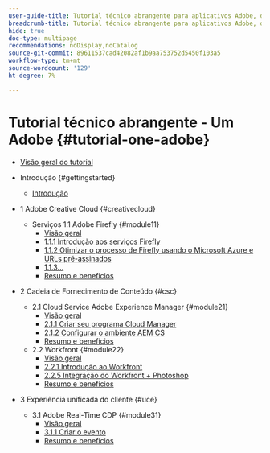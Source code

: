 ```yaml
---
user-guide-title: Tutorial técnico abrangente para aplicativos Adobe, de Creative Cloud a Experience Cloud
breadcrumb-title: Tutorial técnico abrangente para aplicativos Adobe, de Creative Cloud a Experience Cloud
hide: true
doc-type: multipage
recommendations: noDisplay,noCatalog
source-git-commit: 89611537cad42082af1b9aa753752d5450f103a5
workflow-type: tm+mt
source-wordcount: '129'
ht-degree: 7%

---
```



# Tutorial técnico abrangente - Um Adobe {#tutorial-one-adobe}

+ [Visão geral do tutorial](/help/tutorial-one-adobe/overview.md)

+ Introdução {#gettingstarted}
   + [Introdução](/help/tutorial-one-adobe/modules/getting-started/getting-started.md)
+ 1 Adobe Creative Cloud {#creativecloud}
   + Serviços 1.1 Adobe Firefly {#module11}
      + [Visão geral](/help/tutorial-one-adobe/modules/creative-cloud/module1.1/firefly-services.md)
      + [1.1.1 Introdução aos serviços Firefly](/help/tutorial-one-adobe/modules/creative-cloud/module1.1/ex1.md)
      + [1.1.2 Otimizar o processo de Firefly usando o Microsoft Azure e URLs pré-assinados](/help/tutorial-one-adobe/modules/creative-cloud/module1.1/ex2.md)
      + [1.1.3...](/help/tutorial-one-adobe/modules/creative-cloud/module1.1/ex3.md)
      + [Resumo e benefícios](/help/tutorial-one-adobe/modules/creative-cloud/module1.1/summary.md)

+ 2 Cadeia de Fornecimento de Conteúdo {#csc}
   + 2.1 Cloud Service Adobe Experience Manager {#module21}
      + [Visão geral](/help/tutorial-one-adobe/modules/csc/module2.1/aemcs.md)
      + [2.1.1 Criar seu programa Cloud Manager](/help/tutorial-one-adobe/modules/csc/module2.1/ex1.md)
      + [2.1.2 Configurar o ambiente AEM CS](/help/tutorial-one-adobe/modules/csc/module2.1/ex2.md)
      + [Resumo e benefícios](/help/tutorial-one-adobe/modules/csc/module2.1/summary.md)
   + 2.2 Workfront {#module22}
      + [Visão geral](/help/tutorial-one-adobe/modules/csc/module2.2/workfront.md)
      + [2.2.1 Introdução ao Workfront](/help/tutorial-one-adobe/modules/csc/module2.2/ex1.md)
      + [2.2.5 Integração do Workfront + Photoshop](/help/tutorial-one-adobe/modules/csc/module2.2/ex5.md)
      + [Resumo e benefícios](/help/tutorial-one-adobe/modules/csc/module2.2/summary.md)

+ 3 Experiência unificada do cliente {#uce}
   + 3.1 Adobe Real-Time CDP {#module31}
      + [Visão geral](/help/tutorial-one-adobe/modules/uce/module3.1/rtcdp.md)
      + [3.1.1 Criar o evento](/help/tutorial-one-adobe/modules/uce/module3.1/ex1.md)
      + [Resumo e benefícios](/help/tutorial-one-adobe/modules/uce/module3.1/summary.md)

